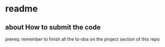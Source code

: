 # readme
## about How to submit the code
prereq: remember to finish all the to-dos on the project section of this repo

